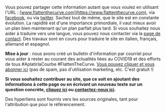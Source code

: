 Vous pouvez partager cette information autant que vous voulez en utilisant l'URL : [www.flattenthecurve.com](https://www.flattenthecurve.com), via [facebook](https://www.facebook.com/photo.php?fbid=10158003174454431et=a.10150142889684431ype=3heater), ou via [twitter](https://twitter.com/flattencurve/status/1239568385832296450). Sachez tout de même, que le site est en constante évolution. La rapidité est d'une importance primordiale, il vaut mieux avoir un plan bien maintenant qu'un plan parfait plus tard. Si vous souhaitez nous aider à traduire vers une langue, vous pouvez nous contacter via la [page de contact](/contact/). Des travaux sont en cours pour traduire le site en italien, français, allemand et espagnol.

**Mise à jour** : nous avons créé un bulletin d'information par courriel pour vous aider à rester au courant des actualités liées au COVID19 et des efforts de tous  #AplatirlaCourbe #FlattenTheCurve. [Vous pouvez cliquer et vous abonner ici](http://eepurl.com/gXKkvn) (pas de spam, pas d'utilisation marketing, etc. C'est gratuit !)

**Si vous souhaitez contribuer au site, que ce soit en ajoutant des informations à cette page ou en écrivant un nouveau texte sur un question concrète, [cliquez ici](https://www.flattenthecurve.com/#how-to-help-and-contribute) ou [contactez-nous ici](/contact/).**

Des hyperliens sont fournis vers les sources originales, tant pour l'attribution que pour le référencement.
